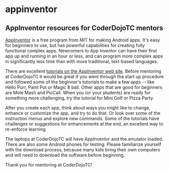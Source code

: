 # appinventor
## AppInventor resources for CoderDojoTC mentors

[AppInventor](http://appinventor.mit.edu/explore/) is a free program from MIT for making Android apps.  It's easy for beginners to use, but has powerful capabilities for creating fully functional complex apps. Newcomers to App Inventor can have their first app up and running in an hour or less, and can program more complex apps in significantly less time than with more traditional, text-based languages.

There are excellent [tutorials on the AppInventor web site](http://appinventor.mit.edu/explore/ai2/tutorials).   Before mentoring at CoderDojoTC it would be great if you went through the start up procedure and followed some of the beginner's tutorials to make a few apps -- like Hello Purr, Paint Pot or Magic 8 ball.  Other apps that are good for beginners are Mole Mash and PicCall.   When you (or your students) are ready for something more challenging, try the tutorial for Mini Golf or Pizza Party.

After you create each app, think about ways you might like to change, enhance or customize the app, and try to do that.   Or look over some of the instruction menus and explore new commands.  Some of the tutorials have challenges or suggestions for enhancements at the end, an excellent way to re-enforce learning.

The laptops at CoderDojoTC will have AppInventor and the emulator loaded. There are also some Android phones for testing.  Please familiarize yourself with the download process, because many kids bring their own computers and will need to download the software before beginning.

Thank you for mentoring at CoderDojoTC!
